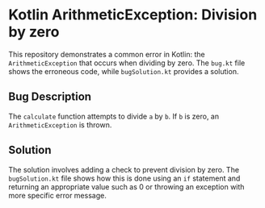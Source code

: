 # Kotlin ArithmeticException: Division by zero

This repository demonstrates a common error in Kotlin: the `ArithmeticException` that occurs when dividing by zero.  The `bug.kt` file shows the erroneous code, while `bugSolution.kt` provides a solution.

## Bug Description

The `calculate` function attempts to divide `a` by `b`. If `b` is zero, an `ArithmeticException` is thrown.

## Solution

The solution involves adding a check to prevent division by zero. The `bugSolution.kt` file shows how this is done using an `if` statement and returning an appropriate value such as 0 or throwing an exception with more specific error message.